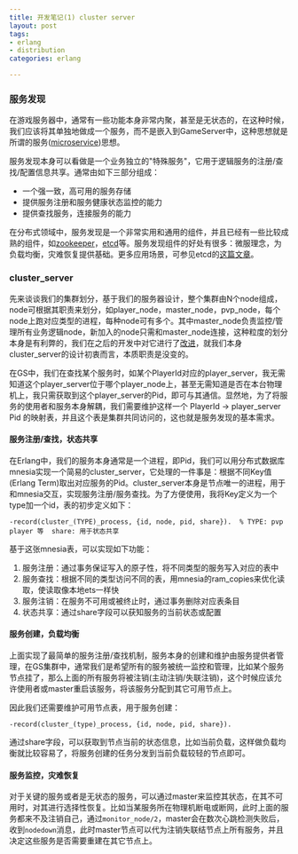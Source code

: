 ```yaml
---
title: 开发笔记(1) cluster server
layout: post
tags:
- erlang
- distribution
categories: erlang

---
```


### 服务发现

在游戏服务器中，通常有一些功能本身非常内聚，甚至是无状态的，在这种时候，我们应该将其单独地做成一个服务，而不是嵌入到GameServer中，这种思想就是所谓的服务([microservice][])思想。

服务发现本身可以看做是一个业务独立的"特殊服务"，它用于逻辑服务的注册/查找/配置信息共享。通常由如下三部分组成：

- 一个强一致，高可用的服务存储
- 提供服务注册和服务健康状态监控的能力
- 提供查找服务，连接服务的能力

在分布式领域中，服务发现是一个非常实用和通用的组件，并且已经有一些比较成熟的组件，如[zookeeper][zookeeper]，[etcd][etcd]等。服务发现组件的好处有很多：微服理念，为负载均衡，灾难恢复提供基础。更多应用场景，可参见etcd的[这篇文章][etcd_introduction]。

<!--more-->

### cluster_server

先来谈谈我们的集群划分，基于我们的服务器设计，整个集群由N个node组成，node可根据其职责来划分，如player_node，master_node，pvp_node，每个node上跑对应类型的进程，每种node可有多个。其中master_node负责监控/管理所有业务逻辑node，新加入的node只需和master_node连接，这种粒度的划分本身是有利弊的，我们在之后的开发中对它进行了[改进](http://wudaijun.com/2016/01/erlang-server-design5-server-node/)，就我们本身cluster_server的设计初衷而言，本质职责是没变的。

在GS中，我们在查找某个服务时，如某个PlayerId对应的player_server，我无需知道这个player_server位于哪个player_node上，甚至无需知道是否在本台物理机上，我只需获取到这个player_server的Pid，即可与其通信。显然地，为了将服务的使用者和服务本身解耦，我们需要维护这样一个 PlayerId -> player_server Pid 的映射表，并且这个表是集群共同访问的，这也就是服务发现的基本需求。

#### 服务注册/查找，状态共享

在Erlang中，我们的服务本身通常是一个进程，即Pid，我们可以用分布式数据库mnesia实现一个简易的cluster_server，它处理的一件事是：根据不同Key值(Erlang Term)取出对应服务的Pid。cluster_server本身是节点唯一的进程，用于和mnesia交互，实现服务注册/服务查找。为了方便使用，我将Key定义为一个type加一个id，表的初步定义如下：

	-record(cluster_(TYPE)_process, {id, node, pid, share}).  % TYPE: pvp player 等  share: 用于状态共享

基于这张mnesia表，可以实现如下功能：

1.  服务注册：通过事务保证写入的原子性，将不同类型的服务写入对应的表中
2. 服务查找：根据不同的类型访问不同的表，用mnesia的ram_copies来优化读取，使读取像本地ets一样快
3. 服务注销：在服务不可用或被终止时，通过事务删除对应表条目
4. 状态共享：通过share字段可以获知服务的当前状态或配置

#### 服务创建，负载均衡

上面实现了最简单的服务注册/查找机制，服务本身的创建和维护由服务提供者管理，在GS集群中，通常我们是希望所有的服务被统一监控和管理，比如某个服务节点挂了，那么上面的所有服务将被注销(主动注销/失联注销)，这个时候应该允许使用者或master重启该服务，将该服务分配到其它可用节点上。

因此我们还需要维护可用节点表，用于服务创建：

	-record(cluster_(type)_process, {id, node, pid, share}).

通过share字段，可以获取到节点当前的状态信息，比如当前负载，这样做负载均衡就比较容易了，将服务创建的任务分发到当前负载较轻的节点即可。

#### 服务监控，灾难恢复

对于关键的服务或者是无状态的服务，可以通过master来监控其状态，在其不可用时，对其进行选择性恢复。比如当某服务所在物理机断电或断网，此时上面的服务都来不及注销自己，通过`monitor_node/2`，master会在数次心跳检测失败后，收到`nodedown`消息，此时master节点可以代为注销失联结节点上所有服务，并且决定这些服务是否需要重建在其它节点上。

[etcd]: https://github.com/coreos/etcd
[zookeeper]: https://zookeeper.apache.org/
[microservice]: http://martinfowler.com/articles/microservices.html#MicroservicesAndSoa
[etcd_introduction]: http://www.infoq.com/cn/articles/etcd-interpretation-application-scenario-implement-principle